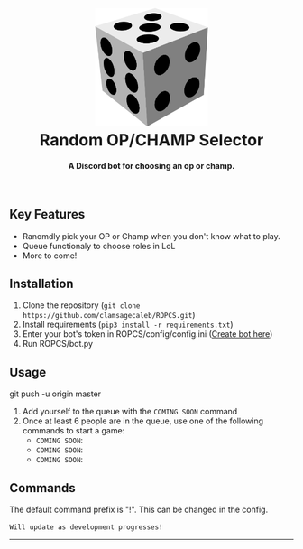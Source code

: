 <h1 align="center">
  <br>
    <img src="https://github.com/ClamSageCaleb/ROPCS/blob/master/icon.svg" alt="Character Selector" width="200">
  <br>
    Random OP/CHAMP Selector
  <br>
</h1>

<h4 align="center">A Discord bot for choosing an op or champ.</h4>
<br>

## Key Features

* Ranomdly pick your OP or Champ when you don't know what to play.
* Queue functionaly to choose roles in LoL
* More to come!

## Installation

1. Clone the repository (```git clone https://github.com/clamsagecaleb/ROPCS.git```)
2. Install requirements (```pip3 install -r requirements.txt```)
3. Enter your bot's token in ROPCS/config/config.ini (<a href="https://discordapp.com/developers/applications/me">Create bot here</a>)
4. Run ROPCS/bot.py

## Usage

git push -u origin master
1. Add yourself to the queue with the ```COMING SOON``` command
2. Once at least 6 people are in the queue, use one of the following commands to start a game:
    * ```COMING SOON```: 
    * ```COMING SOON```: 
    * ```COMING SOON```: 

## Commands

The default command prefix is "!". This can be changed in the config.
```
Will update as development progresses!
```

---

